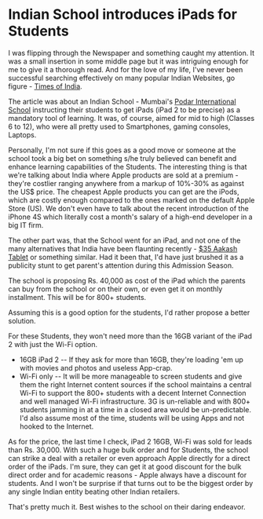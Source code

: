 # Indian School introduces iPads for Students

I was flipping through the Newspaper and something caught my attention. It was a small insertion in some middle page but it was intriguing enough for me to give it a thorough read. And for the love of my life, I've never been successful searching effectively on many popular Indian Websites, go figure - <a href="http://timesofindia.indiatimes.com/">Times of India</a>.

The article was about an Indian School - Mumbai's <a href="http://www.podarinternationalschool.com/">Podar International School</a> instructing their students to get iPads (iPad 2 to be precise) as a mandatory tool of learning. It was, of course, aimed for mid to high (Classes 6 to 12), who were all pretty used to Smartphones, gaming consoles, Laptops.

Personally, I'm not sure if this goes as a good move or someone at the school took a big bet on something s/he truly believed can benefit and enhance learning capabilities of the Students. The interesting thing is that we're talking about India where Apple products are sold at a premium - they're costlier ranging anywhere from a markup of 10%-30% as against the US$ price. The cheapest Apple products you can get are the iPods, which are costly enough compared to the ones marked on the default Apple Store (US). We don't even have to talk about the recent introduction of the iPhone 4S which literally cost a month's salary of a high-end developer in a big IT firm.

The other part was, that the School went for an iPad, and not one of the many alternatives that India have been flaunting recently - <a href="http://en.wikipedia.org/wiki/Aakash_(tablet)">$35 Aakash Tablet</a> or something similar. Had it been that, I'd have just brushed it as a publicity stunt to get parent's attention during this Admission Season.

The school is proposing Rs. 40,000 as cost of the iPad which the parents can buy from the school or on their own, or even get it on monthly installment. This will be for 800+ students.

Assuming this is a good option for the students, I'd rather propose a better solution.

For these Students, they won't need more than the 16GB variant of the iPad 2 with just the Wi-Fi option. 

- 16GB iPad 2 -- If they ask for more than 16GB, they're loading 'em up with movies and photos and useless App-crap.
- Wi-Fi only -- It will be more manageable to screen students and give them the right Internet content sources if the school maintains a central Wi-Fi to support the 800+ students with a decent Internet Connection and well managed Wi-Fi infrastructure. 3G is un-reliable and with 800+ students jamming in at a time in a closed area would be un-predictable. I'd also assume most of the time, students will be using Apps and not hooked to the Internet.

As for the price, the last time I check, iPad 2 16GB, Wi-Fi was sold for leads than Rs. 30,000. With such a huge bulk order and for Students, the school can strike a deal with a retailer or even approach Apple directly for a direct order of the iPads. I'm sure, they can get it at good discount for the bulk direct order and for academic reasons - Apple always have a discount for students. And I won't be surprise if that turns out to be the biggest order by any single Indian entity beating other Indian retailers.

That's pretty much it. Best wishes to the school on their daring endeavor.
